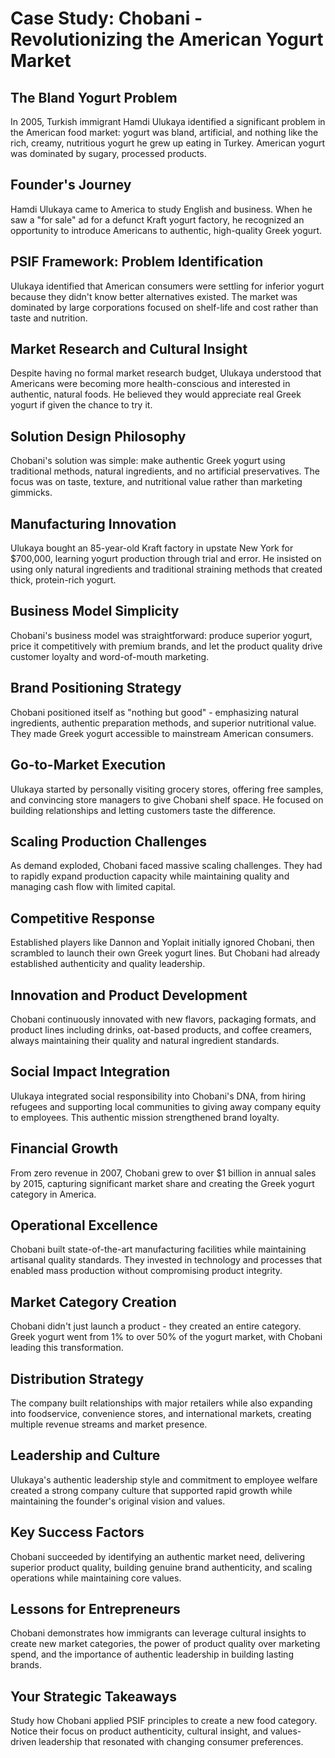# Case Study: Chobani - Revolutionizing the American Yogurt Market

## The Bland Yogurt Problem
In 2005, Turkish immigrant Hamdi Ulukaya identified a significant problem in the American food market: yogurt was bland, artificial, and nothing like the rich, creamy, nutritious yogurt he grew up eating in Turkey. American yogurt was dominated by sugary, processed products.

## Founder's Journey
Hamdi Ulukaya came to America to study English and business. When he saw a "for sale" ad for a defunct Kraft yogurt factory, he recognized an opportunity to introduce Americans to authentic, high-quality Greek yogurt.

## PSIF Framework: Problem Identification
Ulukaya identified that American consumers were settling for inferior yogurt because they didn't know better alternatives existed. The market was dominated by large corporations focused on shelf-life and cost rather than taste and nutrition.

## Market Research and Cultural Insight
Despite having no formal market research budget, Ulukaya understood that Americans were becoming more health-conscious and interested in authentic, natural foods. He believed they would appreciate real Greek yogurt if given the chance to try it.

## Solution Design Philosophy
Chobani's solution was simple: make authentic Greek yogurt using traditional methods, natural ingredients, and no artificial preservatives. The focus was on taste, texture, and nutritional value rather than marketing gimmicks.

## Manufacturing Innovation
Ulukaya bought an 85-year-old Kraft factory in upstate New York for $700,000, learning yogurt production through trial and error. He insisted on using only natural ingredients and traditional straining methods that created thick, protein-rich yogurt.

## Business Model Simplicity
Chobani's business model was straightforward: produce superior yogurt, price it competitively with premium brands, and let the product quality drive customer loyalty and word-of-mouth marketing.

## Brand Positioning Strategy
Chobani positioned itself as "nothing but good" - emphasizing natural ingredients, authentic preparation methods, and superior nutritional value. They made Greek yogurt accessible to mainstream American consumers.

## Go-to-Market Execution
Ulukaya started by personally visiting grocery stores, offering free samples, and convincing store managers to give Chobani shelf space. He focused on building relationships and letting customers taste the difference.

## Scaling Production Challenges
As demand exploded, Chobani faced massive scaling challenges. They had to rapidly expand production capacity while maintaining quality and managing cash flow with limited capital.

## Competitive Response
Established players like Dannon and Yoplait initially ignored Chobani, then scrambled to launch their own Greek yogurt lines. But Chobani had already established authenticity and quality leadership.

## Innovation and Product Development
Chobani continuously innovated with new flavors, packaging formats, and product lines including drinks, oat-based products, and coffee creamers, always maintaining their quality and natural ingredient standards.

## Social Impact Integration
Ulukaya integrated social responsibility into Chobani's DNA, from hiring refugees and supporting local communities to giving away company equity to employees. This authentic mission strengthened brand loyalty.

## Financial Growth
From zero revenue in 2007, Chobani grew to over $1 billion in annual sales by 2015, capturing significant market share and creating the Greek yogurt category in America.

## Operational Excellence
Chobani built state-of-the-art manufacturing facilities while maintaining artisanal quality standards. They invested in technology and processes that enabled mass production without compromising product integrity.

## Market Category Creation
Chobani didn't just launch a product - they created an entire category. Greek yogurt went from 1% to over 50% of the yogurt market, with Chobani leading this transformation.

## Distribution Strategy
The company built relationships with major retailers while also expanding into foodservice, convenience stores, and international markets, creating multiple revenue streams and market presence.

## Leadership and Culture
Ulukaya's authentic leadership style and commitment to employee welfare created a strong company culture that supported rapid growth while maintaining the founder's original vision and values.

## Key Success Factors
Chobani succeeded by identifying an authentic market need, delivering superior product quality, building genuine brand authenticity, and scaling operations while maintaining core values.

## Lessons for Entrepreneurs
Chobani demonstrates how immigrants can leverage cultural insights to create new market categories, the power of product quality over marketing spend, and the importance of authentic leadership in building lasting brands.

## Your Strategic Takeaways
Study how Chobani applied PSIF principles to create a new food category. Notice their focus on product authenticity, cultural insight, and values-driven leadership that resonated with changing consumer preferences.
